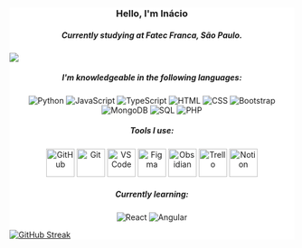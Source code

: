 <div style="background-color: white;">
<h3 align="center">Hello, I'm Inácio</h3>



<h5 align="center">Currently studying at Fatec Franca, São Paulo.</h5>

<img src="https://site.fatecfranca.edu.br/images/logo-fatec-franca-2024.png"/>

<h5 align="center" >I'm knowledgeable in the following languages:</h5>
<div align="center">
  <img src="https://img.shields.io/badge/Python-3776AB?style=flat&logo=python&logoColor=white" alt="Python" />
  <img src="https://img.shields.io/badge/JavaScript-F7DF1E?style=flat&logo=javascript&logoColor=black" alt="JavaScript" />
  <img src="https://img.shields.io/badge/TypeScript-007ACC?style=flat&logo=typescript&logoColor=white" alt="TypeScript" />
  <img src="https://img.shields.io/badge/HTML-E34F26?style=flat&logo=html5&logoColor=white" alt="HTML" />
  <img src="https://img.shields.io/badge/CSS-1572B6?style=flat&logo=css3&logoColor=white" alt="CSS" />
  <img src="https://img.shields.io/badge/Bootstrap-563D7C?style=flat&logo=bootstrap&logoColor=white" alt="Bootstrap" />
  <img src="https://img.shields.io/badge/MongoDB-47A248?style=flat&logo=mongodb&logoColor=white" alt="MongoDB" />
  <img src="https://img.shields.io/badge/SQL-4479A1?style=flat&logo=postgresql&logoColor=white" alt="SQL" />
  <img src="https://img.shields.io/badge/PHP-777BB4?style=flat&logo=php&logoColor=white" alt="PHP" />

</div>


<h5 align="center">Tools I use:</h5>
<div  align="center">
      <a href="https://github.com/"><img src="https://img.icons8.com/ios-filled/50/FFFFFF/github.png" width="50" height="50" alt="GitHub" /></a>
    <a href="https://git-scm.com/"><img src="https://img.icons8.com/color/50/FF5733/git.png" width="50" height="50" alt="Git" /></a>
    <a href="https://code.visualstudio.com/"><img src="https://img.icons8.com/color/50/000000/visual-studio-code-2019.png" width="50" height="50" alt="VS Code"></a>
    <a href="https://www.figma.com/"><img src="https://img.icons8.com/color/50/000000/figma.png" width="50" height="50" alt="Figma"></a>
    <a href="https://obsidian.md/"><img src="https://img.icons8.com/color/50/000000/obsidian.png" width="50" height="50" alt="Obsidian"></a>
    <a href="https://trello.com/"><img src="https://img.icons8.com/color/50/000000/trello.png" width="50" height="50" alt="Trello"></a>
    <a href="https://www.notion.so/"><img src="https://img.icons8.com/color/50/000000/notion.png" width="50" height="50" alt="Notion"></a>
</div>
<h5 align="center">Currently learning:</h5>
<div align="center">
  <img src="https://img.shields.io/badge/React-61DAFB?style=flat&logo=react&logoColor=black" alt="React" />
  <img src="https://img.shields.io/badge/Angular-DD0031?style=flat&logo=angular&logoColor=white" alt="Angular" />
</div>




[![GitHub Streak](https://github-readme-streak-stats.herokuapp.com?user=Inaciosant&theme=dark&exclude_days=Sun%2CSat)](https://git.io/streak-stats)
